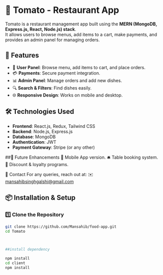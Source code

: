 # 🍅 Tomato - Restaurant App

Tomato is a restaurant management app built using the **MERN (MongoDB, Express.js, React, Node.js) stack**.  
It allows users to browse menus, add items to a cart, make payments, and provides an admin panel for managing orders.

## 🚀 Features
- 🛒 **User Panel**: Browse menu, add items to cart, and place orders.
- 💳 **Payments**: Secure payment integration.
- 📊 **Admin Panel**: Manage orders and add new dishes.
- 🔍 **Search & Filters**: Find dishes easily.
- 🌐 **Responsive Design**: Works on mobile and desktop.

## 🛠️ Technologies Used
- **Frontend**: React.js, Redux, Tailwind CSS
- **Backend**: Node.js, Express.js
- **Database**: MongoDB
- **Authentication**: JWT
- **Payment Gateway**: Stripe (or any other)

##🎯 Future Enhancements
📱 Mobile App version.
🛎️ Table booking system.
🎁 Discount & loyalty programs.


📧 Contact
For any queries, reach out at:
✉️ mansahibsinghgalshi@gmail.com


## 📦 Installation & Setup
### 1️⃣ Clone the Repository
```bash
git clone https://github.com/Mansahib/food-app.git
cd Tomato
  


##install dependency

npm install
cd client
npm install


